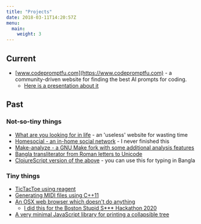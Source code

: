 ```yaml
---
title: "Projects"
date: 2018-03-11T14:20:57Z
menu:
  main:
    weight: 3
---
```


## Current

* [www.codepromptfu.com](https://www.codepromptfu.com) - a community-driven website for finding the best AI prompts for coding.
  * [Here is a presentation about it](/presentations/codepromptfu-020225)

## Past

### Not-so-tiny things

* [What are you looking for in life](https://lookingforin.life) - an 'useless' website for wasting time
* [Homesocial - an in-home social network](https://github.com/debamitro/homesocial) - I never finished this
* [Make-analyze - a GNU Make fork with some additional analysis features](https://github.com/debamitro/make-analyze)
* [Bangla transliterator from Roman letters to Unicode](https://github.com/debamitro/generate-bangla-utf8)
* [ClojureScript version of the above](https://debamitro.github.io/generate-bangla-utf8-cljs-demo/) - you can use this for typing in Bangla

### Tiny things

* [TicTacToe using reagent](https://debamitro.github.io/tictactoe-reagent-demo/)
* [Generating MIDI files using C++11](https://github.com/debamitro/generate-midi)
* [An OSX web browser which doesn't do anything](https://github.com/debamitro/stupidbrowser)
  * [I did this for the Boston Stupid S*** Hackathon 2020](https://youtu.be/IIplKYQ47NI?si=q31eTC3fKA7uYA8v)
* [A very minimal JavaScript library for printing a collapsible tree](https://github.com/debamitro/minimalist-tree-js)

